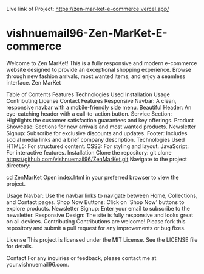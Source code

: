Live link of Project: https://zen-mar-ket-e-commerce.vercel.app/ 
# vishnuemail96-Zen-MarKet-E-commerce
Welcome to Zen MarKet! This is a fully responsive and modern e-commerce website designed to provide an exceptional shopping experience. Browse through new fashion arrivals, most wanted items, and enjoy a seamless interface.
Zen MarKet

Table of Contents
Features
Technologies Used
Installation
Usage
Contributing
License
Contact
Features
Responsive Navbar: A clean, responsive navbar with a mobile-friendly side menu.
Beautiful Header: An eye-catching header with a call-to-action button.
Service Section: Highlights the customer satisfaction guarantees and key offerings.
Product Showcase: Sections for new arrivals and most wanted products.
Newsletter Signup: Subscribe for exclusive discounts and updates.
Footer: Includes social media links and a brief company description.
Technologies Used
HTML5: For structured content.
CSS3: For styling and layout.
JavaScript: For interactive features.
Installation
Clone the repository:
git clone https://github.com/vishnuemail96/ZenMarKet.git
Navigate to the project directory:

cd ZenMarKet
Open index.html in your preferred browser to view the project.

Usage
Navbar: Use the navbar links to navigate between Home, Collections, and Contact pages.
Shop Now Buttons: Click on 'Shop Now' buttons to explore products.
Newsletter Signup: Enter your email to subscribe to the newsletter.
Responsive Design: The site is fully responsive and looks great on all devices.
Contributing
Contributions are welcome! Please fork this repository and submit a pull request for any improvements or bug fixes.

License
This project is licensed under the MIT License. See the LICENSE file for details.

Contact
For any inquiries or feedback, please contact me at your.vishnuemail96.com.

